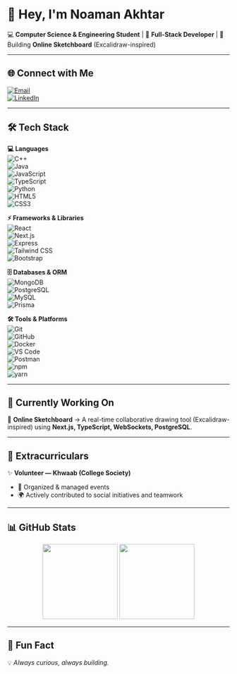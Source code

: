# 👋 Hey, I'm Noaman Akhtar  

💻 **Computer Science & Engineering Student** | 🚀 **Full-Stack Developer** | 🎨 Building **Online Sketchboard** (Excalidraw-inspired)  

---

## 🌐 Connect with Me  
[![Email](https://img.shields.io/badge/Email-akhtarnoaman%40gmail.com-red?logo=gmail&logoColor=white)](mailto:akhtarnoaman@gmail.com)  
[![LinkedIn](https://img.shields.io/badge/LinkedIn-Noaman%20Akhtar-blue?logo=linkedin)](https://www.linkedin.com/in/noaman-akhtar-8235572a2/)  


---

## 🛠️ Tech Stack  

**💻 Languages**  
![C++](https://img.shields.io/badge/C++-00599C?logo=c%2b%2b&logoColor=white)  
![Java](https://img.shields.io/badge/Java-007396?logo=java&logoColor=white)  
![JavaScript](https://img.shields.io/badge/JavaScript-F7DF1E?logo=javascript&logoColor=black)  
![TypeScript](https://img.shields.io/badge/TypeScript-3178C6?logo=typescript&logoColor=white)  
![Python](https://img.shields.io/badge/Python-3776AB?logo=python&logoColor=white)  
![HTML5](https://img.shields.io/badge/HTML5-E34F26?logo=html5&logoColor=white)  
![CSS3](https://img.shields.io/badge/CSS3-1572B6?logo=css3&logoColor=white)  

**⚡ Frameworks & Libraries**  
![React](https://img.shields.io/badge/React-61DAFB?logo=react&logoColor=black)  
![Next.js](https://img.shields.io/badge/Next.js-000000?logo=next.js&logoColor=white)  
![Express](https://img.shields.io/badge/Express-000000?logo=express&logoColor=white)  
![Tailwind CSS](https://img.shields.io/badge/Tailwind-38B2AC?logo=tailwind-css&logoColor=white)  
![Bootstrap](https://img.shields.io/badge/Bootstrap-7952B3?logo=bootstrap&logoColor=white)  

**🗄️ Databases & ORM**  
![MongoDB](https://img.shields.io/badge/MongoDB-47A248?logo=mongodb&logoColor=white)  
![PostgreSQL](https://img.shields.io/badge/PostgreSQL-336791?logo=postgresql&logoColor=white)  
![MySQL](https://img.shields.io/badge/MySQL-4479A1?logo=mysql&logoColor=white)  
![Prisma](https://img.shields.io/badge/Prisma-2D3748?logo=prisma&logoColor=white)  

**🛠️ Tools & Platforms**  
![Git](https://img.shields.io/badge/Git-F05032?logo=git&logoColor=white)  
![GitHub](https://img.shields.io/badge/GitHub-181717?logo=github&logoColor=white)  
![Docker](https://img.shields.io/badge/Docker-2496ED?logo=docker&logoColor=white)  
![VS Code](https://img.shields.io/badge/VS%20Code-0078D4?logo=visual-studio-code&logoColor=white)  
![Postman](https://img.shields.io/badge/Postman-FF6C37?logo=postman&logoColor=white)  
![npm](https://img.shields.io/badge/npm-CB3837?logo=npm&logoColor=white)  
![yarn](https://img.shields.io/badge/Yarn-2C8EBB?logo=yarn&logoColor=white)  

---

## 🌱 Currently Working On  
🎨 **Online Sketchboard** → A real-time collaborative drawing tool (Excalidraw-inspired) using **Next.js, TypeScript, WebSockets, PostgreSQL**.  

---

## 🎯 Extracurriculars  
✨ **Volunteer — Khwaab (College Society)**  
- 🎤 Organized & managed events  
- 🌍 Actively contributed to social initiatives and teamwork  

---

## 📊 GitHub Stats  

<p align="center">
  <img src="https://github-readme-stats.vercel.app/api?username=Noaman-Akhtar&show_icons=true&theme=tokyonight" height="170px"/>
  <img src="https://github-readme-stats.vercel.app/api/top-langs/?username=Noaman-Akhtar&layout=compact&theme=tokyonight" height="170px"/>
</p>  

---

## 🚀 Fun Fact  
💡 *Always curious, always building.*  
